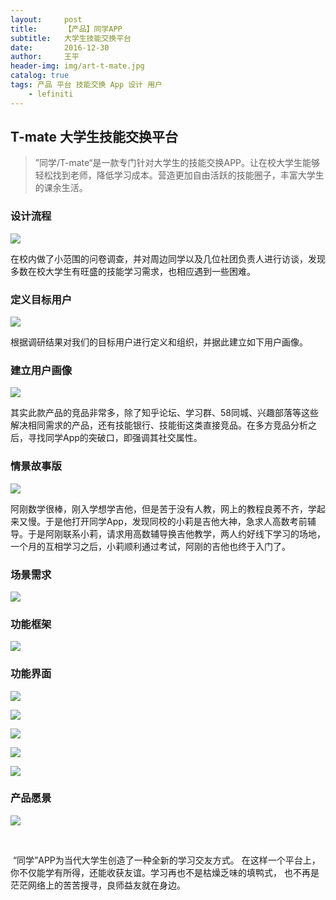 ```yaml
---
layout:     post
title:      【产品】同学APP
subtitle:   大学生技能交换平台
date:       2016-12-30
author:     王平
header-img: img/art-t-mate.jpg
catalog: true
tags: 产品 平台 技能交换 App 设计 用户
    - lefiniti
---
```


## T-mate 大学生技能交换平台

> ”同学/T-mate“是一款专门针对大学生的技能交换APP。让在校大学生能够轻松找到老师，降低学习成本。营造更加自由活跃的技能圈子，丰富大学生的课余生活。



### 设计流程



![](https://ws4.sinaimg.cn/large/006tKfTcly1ftukf18qb3j31kw0hvwpu.jpg)



​        在校内做了小范围的问卷调查，并对周边同学以及几位社团负责人进行访谈，发现多数在校大学生有旺盛的技能学习需求，也相应遇到一些困难。



### 定义目标用户



![](https://ws1.sinaimg.cn/large/006tKfTcly1ftukf48tw8j31kw0hvjyo.jpg)



​       根据调研结果对我们的目标用户进行定义和组织，并据此建立如下用户画像。



### 建立用户画像



![](https://ws2.sinaimg.cn/large/006tKfTcgy1ftukfw3hhsj31kw0hvdtq.jpg)



​        其实此款产品的竞品非常多，除了知乎论坛、学习群、58同城、兴趣部落等这些解决相同需求的产品，还有技能银行、技能街这类直接竞品。在多方竞品分析之后，寻找同学App的突破口，即强调其社交属性。



### 情景故事版



![](https://ws3.sinaimg.cn/large/0069RVTdgy1ftvpnvkh3sj31kw0p210t.jpg)



​         阿刚数学很棒，刚入学想学吉他，但是苦于没有人教，网上的教程良莠不齐，学起来又慢。于是他打开同学App，发现同校的小莉是吉他大神，急求人高数考前辅导。于是阿刚联系小莉，请求用高数辅导换吉他教学，两人约好线下学习的场地，一个月的互相学习之后，小莉顺利通过考试，阿刚的吉他也终于入门了。



### 场景需求



![](https://ws1.sinaimg.cn/large/0069RVTdgy1ftvpv284czj31kw0ci7jv.jpg)

### 功能框架



![](https://ws1.sinaimg.cn/large/0069RVTdgy1ftvpv1v2kzj31kw0k4npd.jpg)

### 功能界面



![](https://ws3.sinaimg.cn/large/0069RVTdgy1ftvq28ftmkj31kw0vq7wi.jpg)



![](https://ws1.sinaimg.cn/large/0069RVTdgy1ftvq25y1t9j31kw0tn1ky.jpg)



![](https://ws4.sinaimg.cn/large/0069RVTdgy1ftvq23vo07j31kw0uchdu.jpg)



![](https://ws3.sinaimg.cn/large/0069RVTdgy1ftvq20vtrgj31kw0vqnpd.jpg)



![](https://ws4.sinaimg.cn/large/0069RVTdgy1ftvq1z315pj31kw0tn7wi.jpg)

### 产品愿景



![](https://ws1.sinaimg.cn/large/0069RVTdgy1ftvqhb52zqj31kw0f6n9d.jpg)

​       

​        “同学”APP为当代大学生创造了一种全新的学习交友方式。 在这样一个平台上，你不仅能学有所得，还能收获友谊。学习再也不是枯燥乏味的填鸭式， 也不再是茫茫网络上的苦苦搜寻，良师益友就在身边。 
